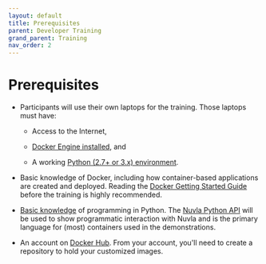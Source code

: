 ```yaml
---
layout: default
title: Prerequisites
parent: Developer Training
grand_parent: Training
nav_order: 2
---
```


Prerequisites
=============

 - Participants will use their own laptops for the training.  Those
   laptops must have:
   
    - Access to the Internet,
    
    - [Docker Engine installed](https://docs.docker.com/install/), and

    - A working [Python (2.7+ or 3.x)
      environment](https://www.python.org/downloads/).
   
 - Basic knowledge of Docker, including how container-based
   applications are created and deployed. Reading the [Docker Getting
   Started Guide](https://docs.docker.com/get-started/) before the
   training is highly recommended.

 - [Basic knowledge](https://wiki.python.org/moin/BeginnersGuide) of
   programming in Python. The [Nuvla Python
   API](https://pypi.org/project/nuvla-api/) will be used to show
   programmatic interaction with Nuvla and is the primary language for
   (most) containers used in the demonstrations.

 - An account on [Docker Hub](https://hub.docker.com/).  From your
   account, you'll need to create a repository to hold your customized
   images.
